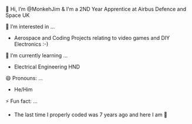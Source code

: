 👋 Hi, I’m @MonkehJim & I'm a 2ND Year Apprentice at Airbus Defence and Space UK

👀 I’m interested in ...
- Aerospace and Coding Projects relating to video games and DIY Electronics :-)

🌱 I’m currently learning ...
- Electrical Engineering HND

😄 Pronouns: ...
- He/Him

⚡ Fun fact: ...
- The last time I properly coded was 7 years ago and here I am 🤣

<!---
MonkehJim/MonkehJim is a ✨ special ✨ repository because its `README.md` (this file) appears on your GitHub profile.
You can click the Preview link to take a look at your changes.
--->
